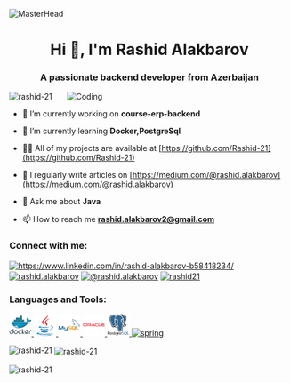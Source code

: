 ![MasterHead](https://developers.giphy.com/branch/master/static/api-512d36c09662682717108a38bbb5c57d.gif)
<h1 align="center">Hi 👋, I'm Rashid Alakbarov</h1>
<h3 align="center">A passionate backend developer from Azerbaijan</h3>

<img align="right" alt="Coding" width="400" src="https://www.techgropse.com/blog/wp-content/uploads/2022/10/An-Overview-of-the-Java.gif">

<p align="left"> <img src="https://komarev.com/ghpvc/?username=rashid-21&label=Profile%20views&color=0e75b6&style=flat" alt="rashid-21" /> </p>

- 🔭 I’m currently working on **course-erp-backend**

- 🌱 I’m currently learning **Docker,PostgreSql**

- 👨‍💻 All of my projects are available at [https://github.com/Rashid-21](https://github.com/Rashid-21)

- 📝 I regularly write articles on [https://medium.com/@rashid.alakbarov](https://medium.com/@rashid.alakbarov)

- 💬 Ask me about **Java**

- 📫 How to reach me **rashid.alakbarov2@gmail.com**

<h3 align="left">Connect with me:</h3>
<p align="left">
<a href="https://linkedin.com/in/https://www.linkedin.com/in/rashid-alakbarov-b58418234/" target="blank"><img align="center" src="https://raw.githubusercontent.com/rahuldkjain/github-profile-readme-generator/master/src/images/icons/Social/linked-in-alt.svg" alt="https://www.linkedin.com/in/rashid-alakbarov-b58418234/" height="30" width="40" /></a>
<a href="https://instagram.com/rashid.alakbarov" target="blank"><img align="center" src="https://raw.githubusercontent.com/rahuldkjain/github-profile-readme-generator/master/src/images/icons/Social/instagram.svg" alt="rashid.alakbarov" height="30" width="40" /></a>
<a href="https://medium.com/@rashid.alakbarov" target="blank"><img align="center" src="https://raw.githubusercontent.com/rahuldkjain/github-profile-readme-generator/master/src/images/icons/Social/medium.svg" alt="@rashid.alakbarov" height="30" width="40" /></a>
<a href="https://www.hackerrank.com/rashid21" target="blank"><img align="center" src="https://raw.githubusercontent.com/rahuldkjain/github-profile-readme-generator/master/src/images/icons/Social/hackerrank.svg" alt="rashid21" height="30" width="40" /></a>
</p>

<h3 align="left">Languages and Tools:</h3>
<p align="left"> <a href="https://www.docker.com/" target="_blank" rel="noreferrer"> <img src="https://raw.githubusercontent.com/devicons/devicon/master/icons/docker/docker-original-wordmark.svg" alt="docker" width="40" height="40"/> </a> <a href="https://www.java.com" target="_blank" rel="noreferrer"> <img src="https://raw.githubusercontent.com/devicons/devicon/master/icons/java/java-original.svg" alt="java" width="40" height="40"/> </a> <a href="https://www.mysql.com/" target="_blank" rel="noreferrer"> <img src="https://raw.githubusercontent.com/devicons/devicon/master/icons/mysql/mysql-original-wordmark.svg" alt="mysql" width="40" height="40"/> </a> <a href="https://www.oracle.com/" target="_blank" rel="noreferrer"> <img src="https://raw.githubusercontent.com/devicons/devicon/master/icons/oracle/oracle-original.svg" alt="oracle" width="40" height="40"/> </a> <a href="https://www.postgresql.org" target="_blank" rel="noreferrer"> <img src="https://raw.githubusercontent.com/devicons/devicon/master/icons/postgresql/postgresql-original-wordmark.svg" alt="postgresql" width="40" height="40"/> </a> <a href="https://spring.io/" target="_blank" rel="noreferrer"> <img src="https://www.vectorlogo.zone/logos/springio/springio-icon.svg" alt="spring" width="40" height="40"/> </a> </p>

<p><img align="left" src="https://github-readme-stats.vercel.app/api/top-langs?username=rashid-21&show_icons=true&locale=en&layout=compact" alt="rashid-21" /></p>

<p>&nbsp;<img align="center" src="https://github-readme-stats.vercel.app/api?username=rashid-21&show_icons=true&locale=en" alt="rashid-21" /></p>

<p><img align="center" src="https://github-readme-streak-stats.herokuapp.com/?user=rashid-21&" alt="rashid-21" /></p>
